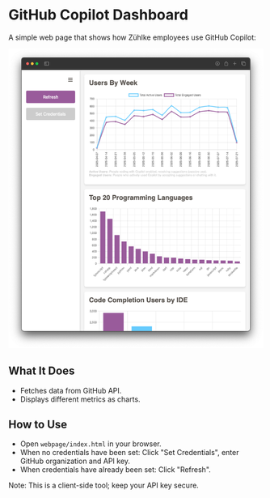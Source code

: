 
# GitHub Copilot Dashboard

A simple web page that shows how Zühlke employees use GitHub Copilot:

![GitHub Copilot Dashboard Screenshot](screenshot.png)

## What It Does
- Fetches data from GitHub API.
- Displays different metrics as charts.

## How to Use
* Open `webpage/index.html` in your browser.
* When no credentials have been set: Click "Set Credentials", enter GitHub organization and API key.
* When credentials have already been set: Click "Refresh".

Note: This is a client-side tool; keep your API key secure.